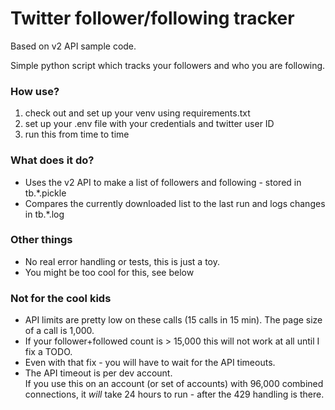 # Twitter follower/following tracker

Based on v2 API sample code.

Simple python script which tracks your followers and who you are following.

### How use?

1. check out and set up your venv using requirements.txt
2. set up your .env file with your credentials and twitter user ID
3. run this from time to time

### What does it do?

- Uses the v2 API to make a list of followers and following - stored in tb.*.pickle
- Compares the currently downloaded list to the last run and logs changes in tb.*.log

### Other things

- No real error handling or tests, this is just a toy.
- You might be too cool for this, see below  

### Not for the cool kids

- API limits are pretty low on these calls (15 calls in 15 min).  The page size of a call is 1,000.
- If your follower+followed count is > 15,000 this will not work at all until I fix a TODO.
- Even with that fix - you will have to wait for the API timeouts.
- The API timeout is per dev account.  
  If you use this on an account (or set of accounts) with 96,000
combined connections, it *will* take 24 hours to run - after the 429 handling is there.
  




